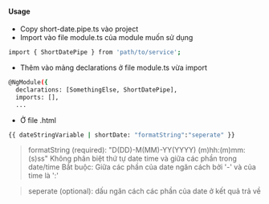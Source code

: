 #### Usage

- Copy short-date.pipe.ts vào project
- Import vào file module.ts của module muốn sử dụng

```sh
import { ShortDatePipe } from 'path/to/service';
```

- Thêm vào mảng declarations ở file module.ts vừa import

```sh
@NgModule({
  declarations: [SomethingElse, ShortDatePipe],
  imports: [],
  ...
```

- Ở file .html

```sh
{{ dateStringVariable | shortDate: "formatString":"seperate" }}
```

> formatString (required): "D(DD)-M(MM)-YY(YYYY) (m)hh:(m)mm:(s)ss"
> Không phân biệt thứ tự date time và giữa các phần trong date/time
> Bắt buộc: Giữa các phần của date ngăn cách bởi '-' và của time là ':'

> seperate (optional): dấu ngăn cách các phần của date ở kết quả trả về
